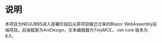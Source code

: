 # 说明

本项目为NEQUBBS进入部署阶段后从原项目搬迁过来的Blazor WebAssembly前端项目。前端框架为AntDesign，文本编辑器为TinyMCE，.net core 版本为8.0。